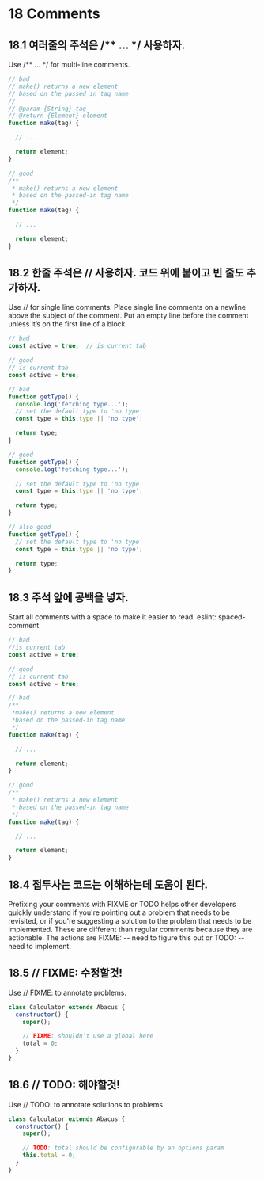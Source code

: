 # 18 Comments


## 18.1 여러줄의 주석은 /** ... */ 사용하자.
Use /** ... */ for multi-line comments.
```js
// bad
// make() returns a new element
// based on the passed in tag name
//
// @param {String} tag
// @return {Element} element
function make(tag) {

  // ...

  return element;
}

// good
/**
 * make() returns a new element
 * based on the passed-in tag name
 */
function make(tag) {

  // ...

  return element;
}
```

## 18.2 한줄 주석은 // 사용하자. 코드 위에 붙이고 빈 줄도 추가하자.
Use // for single line comments. Place single line comments on a newline above the subject of the comment. Put an empty line before the comment unless it’s on the first line of a block.
```js
// bad
const active = true;  // is current tab

// good
// is current tab
const active = true;

// bad
function getType() {
  console.log('fetching type...');
  // set the default type to 'no type'
  const type = this.type || 'no type';

  return type;
}

// good
function getType() {
  console.log('fetching type...');

  // set the default type to 'no type'
  const type = this.type || 'no type';

  return type;
}

// also good
function getType() {
  // set the default type to 'no type'
  const type = this.type || 'no type';

  return type;
}
```

## 18.3 주석 앞에 공백을 넣자.
Start all comments with a space to make it easier to read. eslint: spaced-comment
```js
// bad
//is current tab
const active = true;

// good
// is current tab
const active = true;

// bad
/**
 *make() returns a new element
 *based on the passed-in tag name
 */
function make(tag) {

  // ...

  return element;
}

// good
/**
 * make() returns a new element
 * based on the passed-in tag name
 */
function make(tag) {

  // ...

  return element;
}
```

## 18.4 접두사는 코드는 이해하는데 도움이 된다.
Prefixing your comments with FIXME or TODO helps other developers quickly understand if you're pointing out a problem that needs to be revisited, or if you're suggesting a solution to the problem that needs to be implemented. These are different than regular comments because they are actionable. The actions are FIXME: -- need to figure this out or TODO: -- need to implement.

## 18.5 // FIXME: 수정할것!
Use // FIXME: to annotate problems.
```js
class Calculator extends Abacus {
  constructor() {
    super();

    // FIXME: shouldn’t use a global here
    total = 0;
  }
}
```

## 18.6 // TODO: 해야할것!
Use // TODO: to annotate solutions to problems.
```js
class Calculator extends Abacus {
  constructor() {
    super();

    // TODO: total should be configurable by an options param
    this.total = 0;
  }
}
```
